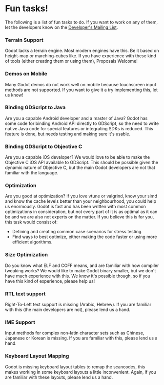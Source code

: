 # Fun tasks!

The following is a list of fun tasks to do. If you want to work on any of them, let the developers know on the [Developer's Mailing List](https://groups.google.com/forum/#!forum/godot-engine).

### Terrain Support

Godot lacks a terrain engine. Most modern engines have this. Be it based on height-map or marching-cubes like. If you have experience with these kind of tools (either creating them or using them), Proposals Welcome!

### Demos on Mobile

Many Godot demos do not work well on mobile because touchscreen input methods are not supported. If you want to give it a try implementing this, let us know!

### Binding GDScript to Java

Are you a capable Android developer and a master of Java? Godot has some code for binding Android API directly to GDScript, so the need to write native Java code for special features or integrating SDKs is reduced. This feature is done, but needs testing and making sure it's usable.

### Binding GDScript to Objective C

Are you a capable iOS developer? We would love to be able to make the Objective C iOS API available to GDScript. This should be possible given the dynamic nature of Objective C, but the main Godot developers are not that familiar with the language.

### Optimization

Are you good at optimization? If you love vtune or valgrind, know your simd and know the cache levels better than your neighbourhood, you could help us enormously. Godot is fast and has been written with most common optimizations in consideration, but not every part of it is as optimal as it can be and we are also not experts on the matter. If you believe this is for you, this task would consist of:

* Defining and creating common case scenarios for stress testing.
* Find ways to best optimize, either making the code faster or using more efficient algorithms.

### Size Optimization

Do you know what ELF and COFF means, and are familiar with how compiler tweaking works? We would like to make Godot binary smaller, but we don't have much experience with this. We know it's possible though, so if you have this kind of experience, please help us!

### RTL text support

Right-To-Left text support is missing (Arabic, Hebrew). If you are familiar with this (the main developers are not), please lend us a hand.

### IME Support

Input methods for complex non-latin character sets such as Chinese, Japanese or Korean is missing. If you are familiar with this, please lend us a hand.

### Keyboard Layout Mapping

Godot is missing keyboard layout tables to remap the scancodes, this makes working in some keyboard layouts a little inconvenient. Again, if you are familiar with these layouts, please lend us a hand.
